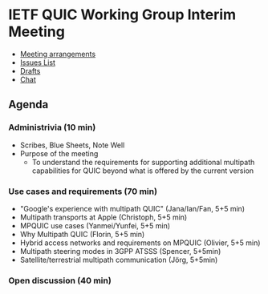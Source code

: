 # IETF QUIC Working Group Interim Meeting

* [Meeting arrangements](arrangements.md)
* [Issues List](https://github.com/quicwg/base-drafts/issues)
* [Drafts](https://github.com/quicwg/base-drafts)
* [Chat](xmpp:quic@jabber.ietf.org?join)

## Agenda


### Administrivia (10 min)
  * Scribes, Blue Sheets, Note Well
  * Purpose of the meeting
    * To understand the requirements for supporting additional multipath
      capabilities for QUIC beyond what is offered by the current version

### Use cases and requirements (70 min)
  * "Google's experience with multipath QUIC" (Jana/Ian/Fan, 5+5 min)
  * Multipath transports at Apple (Christoph, 5+5 min)
  * MPQUIC use cases (Yanmei/Yunfei, 5+5 min)
  * Why Multipath QUIC (Florin, 5+5 min)
  * Hybrid access networks and requirements on MPQUIC (Olivier, 5+5 min)
  * Multipath steering modes in 3GPP ATSSS (Spencer, 5+5min)
  * Satellite/terrestrial multipath communication (Jörg, 5+5min)

### Open discussion (40 min)
